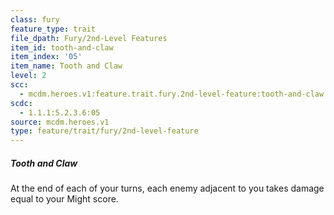 ```yaml
---
class: fury
feature_type: trait
file_dpath: Fury/2nd-Level Features
item_id: tooth-and-claw
item_index: '05'
item_name: Tooth and Claw
level: 2
scc:
  - mcdm.heroes.v1:feature.trait.fury.2nd-level-feature:tooth-and-claw
scdc:
  - 1.1.1:5.2.3.6:05
source: mcdm.heroes.v1
type: feature/trait/fury/2nd-level-feature
---
```


##### Tooth and Claw

At the end of each of your turns, each enemy adjacent to you takes damage equal to your Might score.
